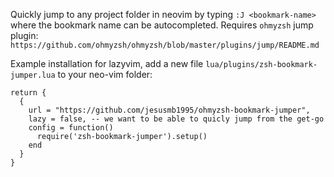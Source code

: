 Quickly jump to any project folder in neovim by typing `:J <bookmark-name>` where the bookmark name can be autocompleted. Requires `ohmyzsh` jump plugin: `https://github.com/ohmyzsh/ohmyzsh/blob/master/plugins/jump/README.md`

Example installation for lazyvim, add a new file `lua/plugins/zsh-bookmark-jumper.lua` to your neo-vim folder:
```
return {
  {
    url = "https://github.com/jesusmb1995/ohmyzsh-bookmark-jumper",
    lazy = false, -- we want to be able to quicly jump from the get-go
    config = function()
      require('zsh-bookmark-jumper').setup()
    end
  }
}
```
